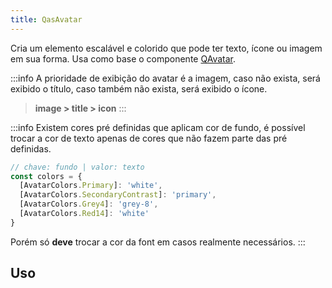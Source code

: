```yaml
---
title: QasAvatar
---
```


Cria um elemento escalável e colorido que pode ter texto, ícone ou imagem em sua forma. Usa como base o componente [QAvatar](https://quasar.dev/vue-components/avatar#introduction).

<doc-api file="avatar/QasAvatar" name="QasAvatar" />

:::info
A prioridade de exibição do avatar é a imagem, caso não exista, será exibido o título, caso também não exista, será exibido o ícone.
> **image > title > icon**
:::

:::info
Existem cores pré definidas que aplicam cor de fundo, é possível trocar a cor de texto apenas de cores que não fazem parte das pré definidas.

```js
// chave: fundo | valor: texto
const colors = {
  [AvatarColors.Primary]: 'white',
  [AvatarColors.SecondaryContrast]: 'primary',
  [AvatarColors.Grey4]: 'grey-8',
  [AvatarColors.Red14]: 'white'
}
```

Porém só **deve** trocar a cor da font em casos realmente necessários.
:::

## Uso

<doc-example file="QasAvatar/Basic" title="Variações de cores" />
<doc-example file="QasAvatar/Image" title="Com imagem" />
<doc-example file="QasAvatar/Title" title="Com título" />
<doc-example file="QasAvatar/Icon" title="Com ícone" />
